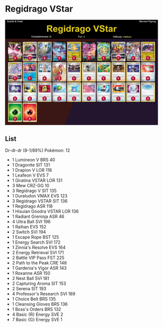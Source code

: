 # Regidrago VStar

![decklist](../../!Images/Standard/4BST-SVI/Regidrago%20VStar.png)

## List
Dr-dr-dr (8-1/89%)
Pokémon: 12
* 1 Lumineon V BRS 40
* 1 Dragonite SIT 131
* 1 Drapion V LOR 118
* 1 Leafeon V EVS 7
* 1 Giratina VSTAR LOR 131
* 3 Mew CRZ-GG 10
* 3 Regidrago V SIT 135
* 1 Duraludon VMAX EVS 123
* 3 Regidrago VSTAR SIT 136
* 1 Regidrago ASR 118
* 1 Hisuian Goodra VSTAR LOR 136
* 1 Radiant Greninja ASR 46
* 4 Ultra Ball SVI 196
* 1 Raihan EVS 152
* 2 Switch SVI 194
* 1 Escape Rope BST 125
* 1 Energy Search SVI 172
* 1 Zinnia's Resolve EVS 164
* 2 Energy Retrieval SVI 171
* 2 Battle VIP Pass FST 225
* 2 Path to the Peak CRE 148
* 1 Gardenia's Vigor ASR 143
* 1 Roxanne ASR 150
* 2 Nest Ball SVI 181
* 2 Capturing Aroma SIT 153
* 2 Serena SIT 193
* 4 Professor's Research SVI 189
* 1 Choice Belt BRS 135
* 1 Cleansing Gloves BRS 136
* 1 Boss's Orders BRS 132
* 4 Basic {R} Energy SVE 2
* 7 Basic {G} Energy SVE 1
